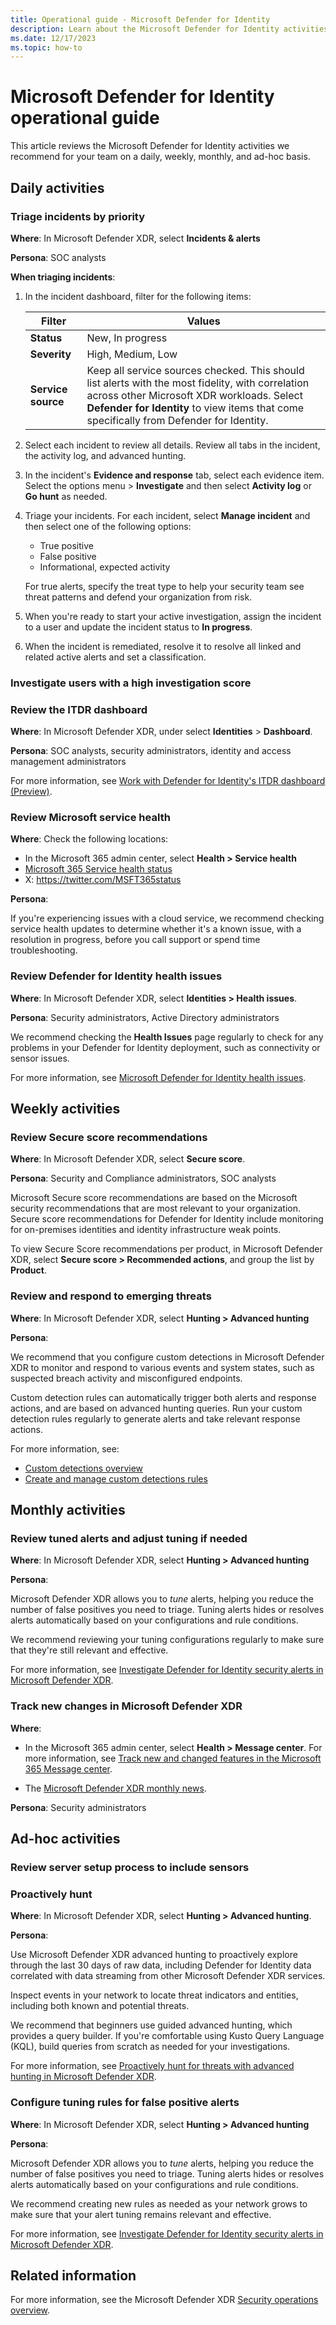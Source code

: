 ```yaml
---
title: Operational guide - Microsoft Defender for Identity
description: Learn about the Microsoft Defender for Identity activities that we recommend for your team on a daily, weekly, monthly, and ad-hoc basis.
ms.date: 12/17/2023
ms.topic: how-to
---
```


# Microsoft Defender for Identity operational guide

This article reviews the Microsoft Defender for Identity activities we recommend for your team on a daily, weekly, monthly, and ad-hoc basis.

## Daily activities

### Triage incidents by priority

**Where**: In Microsoft Defender XDR, select **Incidents & alerts**

**Persona**: SOC analysts

**When triaging incidents**:

1. In the incident dashboard, filter for the following items:

    |Filter   |Values  |
    |---------|---------|
    |**Status**     |   New, In progress      |
    |**Severity**     |  High, Medium, Low       |
    |**Service source**     |  Keep all service sources checked. This should list alerts with the most fidelity, with correlation across other Microsoft XDR workloads. Select **Defender for Identity** to view items that come specifically from Defender for Identity.       |

1. Select each incident to review all details. Review all tabs in the incident, the activity log, and advanced hunting.

1. In the incident's **Evidence and response** tab, select each evidence item. Select the options menu > **Investigate** and then select **Activity log** or **Go hunt** as needed.

1. Triage your incidents. For each incident, select **Manage incident** and then select one of the following options:

    - True positive
    - False positive
    - Informational, expected activity

    For true alerts, specify the treat type to help your security team see threat patterns and defend your organization from risk.

1. When you're ready to start your active investigation, assign the incident to a user and update the incident status to **In progress**.

1. When the incident is remediated, resolve it to resolve all linked and related active alerts and set a classification.

### Investigate users with a high investigation score

<!--TBD-->

### Review the ITDR dashboard

**Where**: In Microsoft Defender XDR, under select **Identities** > **Dashboard**.

**Persona**: SOC analysts, security administrators, identity and access management administrators

For more information, see [Work with Defender for Identity's ITDR dashboard (Preview)](dashboard.md).

### Review Microsoft service health

**Where**: Check the following locations:

- In the Microsoft 365 admin center, select **Health > Service health**
- [Microsoft 365 Service health status](https://status.office365.com/)
- X: https://twitter.com/MSFT365status

**Persona**: 

If you're experiencing issues with a cloud service, we recommend checking service health updates to determine whether it's a known issue, with a resolution in progress, before you call support or spend time troubleshooting.

### Review Defender for Identity health issues

**Where**: In Microsoft Defender XDR, select **Identities > Health issues**.

**Persona**: Security administrators, Active Directory administrators

We recommend checking the **Health Issues** page regularly to check for any problems in your Defender for Identity deployment, such as connectivity or sensor issues.

For more information, see [Microsoft Defender for Identity health issues](health-alerts.md).

## Weekly activities

### Review Secure score recommendations

**Where**: In Microsoft Defender XDR, select **Secure score**.

**Persona**: Security and Compliance administrators, SOC analysts

Microsoft Secure score recommendations are based on the Microsoft security recommendations that are most relevant to your organization. Secure score recommendations for Defender for Identity include monitoring for on-premises identities and identity infrastructure weak points.

To view Secure Score recommendations per product, in Microsoft Defender XDR, select **Secure score > Recommended actions**, and group the list by **Product**.

### Review and respond to emerging threats

**Where**: In Microsoft Defender XDR, select **Hunting > Advanced hunting**

**Persona**:

We recommend that you configure custom detections in Microsoft Defender XDR to monitor and respond to various events and system states, such as suspected breach activity and misconfigured endpoints.

Custom detection rules can automatically trigger both alerts and response actions, and are based on advanced hunting queries. Run your custom detection rules regularly to generate alerts and take relevant response actions.

For more information, see:

- [Custom detections overview](/microsoft-365/security/defender/custom-detections-overview)
- [Create and manage custom detections rules](/microsoft-365/security/defender/custom-detection-rules)

## Monthly activities

### Review tuned alerts and adjust tuning if needed

**Where**: In Microsoft Defender XDR, select **Hunting > Advanced hunting**

**Persona**:

Microsoft Defender XDR allows you to *tune* alerts, helping you reduce the number of false positives you need to triage. Tuning alerts hides or resolves alerts automatically based on your configurations and rule conditions.

We recommend reviewing your tuning configurations regularly to make sure that they're still relevant and effective. 

For more information, see [Investigate Defender for Identity security alerts in Microsoft Defender XDR](manage-security-alerts.md).

### Track new changes in Microsoft Defender XDR

**Where**:

- In the Microsoft 365 admin center, select **Health > Message center**. For more information, see [Track new and changed features in the Microsoft 365 Message center](/microsoft-365/admin/manage/message-center).

- The [Microsoft Defender XDR monthly news](https://techcommunity.microsoft.com/t5/microsoft-defender-xdr-blog/bg-p/MicrosoftThreatProtectionBlog/label-name/Defender%20News).

**Persona**: Security administrators


## Ad-hoc activities

### Review server setup process to include sensors

### Proactively hunt

**Where**: In Microsoft Defender XDR, select **Hunting > Advanced hunting**.

**Persona**:

Use Microsoft Defender XDR advanced hunting to proactively explore through the last 30 days of raw data, including Defender for Identity data correlated with data streaming from other Microsoft Defender XDR services. 

Inspect events in your network to locate threat indicators and entities, including both known and potential threats.

We recommend that beginners use guided advanced hunting, which provides a query builder. If you're comfortable using Kusto Query Language (KQL), build queries from scratch as needed for your investigations.

For more information, see [Proactively hunt for threats with advanced hunting in Microsoft Defender XDR](/microsoft-365/security/defender/advanced-hunting-overview).

### Configure tuning rules for false positive alerts

**Where**: In Microsoft Defender XDR, select **Hunting > Advanced hunting**

**Persona**:

Microsoft Defender XDR allows you to *tune* alerts, helping you reduce the number of false positives you need to triage. Tuning alerts hides or resolves alerts automatically based on your configurations and rule conditions.

We recommend creating new rules as needed as your network grows to make sure that your alert tuning remains relevant and effective.

For more information, see [Investigate Defender for Identity security alerts in Microsoft Defender XDR](manage-security-alerts.md).

## Related information

For more information, see the Microsoft Defender XDR [Security operations overview](/security/operations/overview).